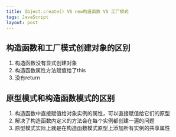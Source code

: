 ```yaml
---
title: Object.create() VS new构造函数 VS 工厂模式
tags: JavaScript
layout: post
---
```


## 构造函数和工厂模式创建对象的区别

1. 构造函数没有显式创建对象
2. 构造函数属性方法赋值给了this
3. 没有return


## 原型模式和构造函数模式的区别

1. 构造函数中直接赋值给对象实例的属性，可以直接赋值给它们的原型
2. 解决了构造函数内定义的方法会在每个实例都创建一遍的问题
3. 原型模式实际上就是在构造函数模式原型上添加所有实例的共享属性

